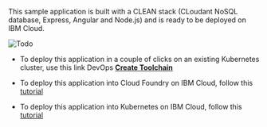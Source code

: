 This sample application is built with a CLEAN stack (CLoudant NoSQL database, Express, Angular and Node.js) and is ready to be deployed on IBM Cloud.

![Todo](./screenshot.png)

* To deploy this application in a couple of clicks on an existing Kubernetes cluster, use this link DevOps [**Create Toolchain**](https://cloud.ibm.com/devops/setup/deploy?repository=https://github.com/jmoliva/mytodo&branch=master)

* To deploy this application into Cloud Foundry on IBM Cloud, follow this [tutorial](https://github.com/lionelmace/bluemix-labs/tree/master/labs/Lab%20CloudFoundry%20-%20Deploy%20TODO%20web%20application)

* To deploy this application into Kubernetes on IBM Cloud, follow this [tutorial](https://lionelmace.github.io/iks-lab)
